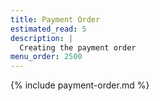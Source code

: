 ```yaml
---
title: Payment Order
estimated_read: 5
description: |
  Creating the payment order
menu_order: 2500
---
```


{% include payment-order.md %}
